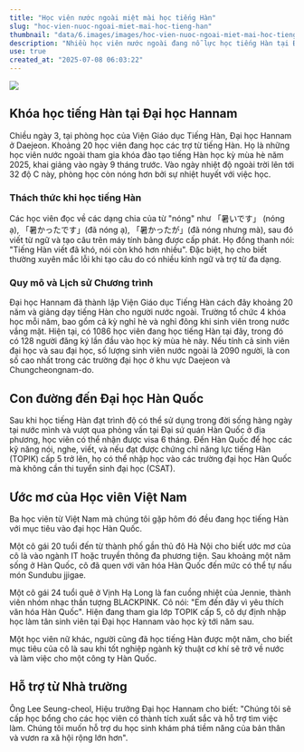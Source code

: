 ```yaml
---
title: "Học viên nước ngoài miệt mài học tiếng Hàn"
slug: "hoc-vien-nuoc-ngoai-miet-mai-hoc-tieng-han"
thumbnail: "data/6.images/images/hoc-vien-nuoc-ngoai-miet-mai-hoc-tieng-han.webp"
description: "Nhiều học viên nước ngoài đang nỗ lực học tiếng Hàn tại Đại học Hannam với mục tiêu vào đại học Hàn Quốc, trong đó có các học viên Việt Nam."
use: true
created_at: "2025-07-08 06:03:22"
---
```


![](/images/20250707-00000049-cnippou-000-1-view.webp)

## Khóa học tiếng Hàn tại Đại học Hannam

Chiều ngày 3, tại phòng học của Viện Giáo dục Tiếng Hàn, Đại học Hannam ở Daejeon. Khoảng 20 học viên đang học các trợ từ tiếng Hàn. Họ là những học viên nước ngoài tham gia khóa đào tạo tiếng Hàn học kỳ mùa hè năm 2025, khai giảng vào ngày 9 tháng trước. Vào ngày nhiệt độ ngoài trời lên tới 32 độ C này, phòng học còn nóng hơn bởi sự nhiệt huyết với việc học.

### Thách thức khi học tiếng Hàn

Các học viên đọc về các dạng chia của từ "nóng" như 「暑いです」 (nóng ạ), 「暑かったです」(đã nóng ạ), 「暑かったが」(đã nóng nhưng mà), sau đó viết từ ngữ và tạo câu trên máy tính bảng được cấp phát. Họ đồng thanh nói: "Tiếng Hàn viết đã khó, nói còn khó hơn nhiều". Đặc biệt, họ cho biết thường xuyên mắc lỗi khi tạo câu do có nhiều kính ngữ và trợ từ đa dạng.

### Quy mô và Lịch sử Chương trình

Đại học Hannam đã thành lập Viện Giáo dục Tiếng Hàn cách đây khoảng 20 năm và giảng dạy tiếng Hàn cho người nước ngoài. Trường tổ chức 4 khóa học mỗi năm, bao gồm cả kỳ nghỉ hè và nghỉ đông khi sinh viên trong nước vắng mặt. Hiện tại, có 1086 học viên đang học tiếng Hàn tại đây, trong đó có 128 người đăng ký lần đầu vào học kỳ mùa hè này. Nếu tính cả sinh viên đại học và sau đại học, số lượng sinh viên nước ngoài là 2090 người, là con số cao nhất trong các trường đại học ở khu vực Daejeon và Chungcheongnam-do.

## Con đường đến Đại học Hàn Quốc

Sau khi học tiếng Hàn đạt trình độ có thể sử dụng trong đời sống hàng ngày tại nước mình và vượt qua phỏng vấn tại Đại sứ quán Hàn Quốc ở địa phương, học viên có thể nhận được visa 6 tháng. Đến Hàn Quốc để học các kỹ năng nói, nghe, viết, và nếu đạt được chứng chỉ năng lực tiếng Hàn (TOPIK) cấp 5 trở lên, họ có thể nhập học vào các trường đại học Hàn Quốc mà không cần thi tuyển sinh đại học (CSAT).

## Ước mơ của Học viên Việt Nam

Ba học viên từ Việt Nam mà chúng tôi gặp hôm đó đều đang học tiếng Hàn với mục tiêu vào đại học Hàn Quốc.

Một cô gái 20 tuổi đến từ thành phố gần thủ đô Hà Nội cho biết ước mơ của cô là vào ngành IT hoặc truyền thông đa phương tiện. Sau khoảng một năm sống ở Hàn Quốc, cô đã quen với văn hóa Hàn Quốc đến mức có thể tự nấu món Sundubu jjigae.

Một cô gái 24 tuổi quê ở Vịnh Hạ Long là fan cuồng nhiệt của Jennie, thành viên nhóm nhạc thần tượng BLACKPINK. Cô nói: "Em đến đây vì yêu thích văn hóa Hàn Quốc". Hiện đang tham gia lớp TOPIK cấp 5, cô dự định nhập học làm tân sinh viên tại Đại học Hannam vào học kỳ tới năm sau.

Một học viên nữ khác, người cũng đã học tiếng Hàn được một năm, cho biết mục tiêu của cô là sau khi tốt nghiệp ngành kỹ thuật cơ khí sẽ trở về nước và làm việc cho một công ty Hàn Quốc.

## Hỗ trợ từ Nhà trường

Ông Lee Seung-cheol, Hiệu trưởng Đại học Hannam cho biết: "Chúng tôi sẽ cấp học bổng cho các học viên có thành tích xuất sắc và hỗ trợ tìm việc làm. Chúng tôi muốn hỗ trợ du học sinh khám phá tiềm năng của bản thân và vươn ra xã hội rộng lớn hơn".